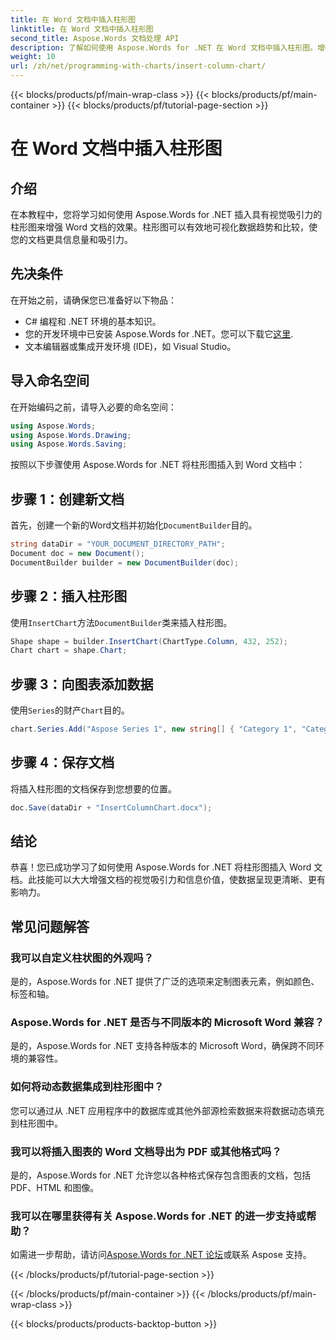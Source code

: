 ```yaml
---
title: 在 Word 文档中插入柱形图
linktitle: 在 Word 文档中插入柱形图
second_title: Aspose.Words 文档处理 API
description: 了解如何使用 Aspose.Words for .NET 在 Word 文档中插入柱形图。增强报告和演示文稿中的数据可视化。
weight: 10
url: /zh/net/programming-with-charts/insert-column-chart/
---
```


{{< blocks/products/pf/main-wrap-class >}}
{{< blocks/products/pf/main-container >}}
{{< blocks/products/pf/tutorial-page-section >}}

# 在 Word 文档中插入柱形图

## 介绍

在本教程中，您将学习如何使用 Aspose.Words for .NET 插入具有视觉吸引力的柱形图来增强 Word 文档的效果。柱形图可以有效地可视化数据趋势和比较，使您的文档更具信息量和吸引力。

## 先决条件

在开始之前，请确保您已准备好以下物品：

- C# 编程和 .NET 环境的基本知识。
- 您的开发环境中已安装 Aspose.Words for .NET。您可以下载它[这里](https://releases.aspose.com/words/net/).
- 文本编辑器或集成开发环境 (IDE)，如 Visual Studio。

## 导入命名空间

在开始编码之前，请导入必要的命名空间：

```csharp
using Aspose.Words;
using Aspose.Words.Drawing;
using Aspose.Words.Saving;
```

按照以下步骤使用 Aspose.Words for .NET 将柱形图插入到 Word 文档中：

## 步骤 1：创建新文档

首先，创建一个新的Word文档并初始化`DocumentBuilder`目的。

```csharp
string dataDir = "YOUR_DOCUMENT_DIRECTORY_PATH";
Document doc = new Document();
DocumentBuilder builder = new DocumentBuilder(doc);
```

## 步骤 2：插入柱形图

使用`InsertChart`方法`DocumentBuilder`类来插入柱形图。

```csharp
Shape shape = builder.InsertChart(ChartType.Column, 432, 252);
Chart chart = shape.Chart;
```

## 步骤 3：向图表添加数据

使用`Series`的财产`Chart`目的。

```csharp
chart.Series.Add("Aspose Series 1", new string[] { "Category 1", "Category 2" }, new double[] { 1, 2 });
```

## 步骤 4：保存文档

将插入柱形图的文档保存到您想要的位置。

```csharp
doc.Save(dataDir + "InsertColumnChart.docx");
```

## 结论

恭喜！您已成功学习了如何使用 Aspose.Words for .NET 将柱形图插入 Word 文档。此技能可以大大增强文档的视觉吸引力和信息价值，使数据呈现更清晰、更有影响力。

## 常见问题解答

### 我可以自定义柱状图的外观吗？
是的，Aspose.Words for .NET 提供了广泛的选项来定制图表元素，例如颜色、标签和轴。

### Aspose.Words for .NET 是否与不同版本的 Microsoft Word 兼容？
是的，Aspose.Words for .NET 支持各种版本的 Microsoft Word，确保跨不同环境的兼容性。

### 如何将动态数据集成到柱形图中？
您可以通过从 .NET 应用程序中的数据库或其他外部源检索数据来将数据动态填充到柱形图中。

### 我可以将插入图表的 Word 文档导出为 PDF 或其他格式吗？
是的，Aspose.Words for .NET 允许您以各种格式保存包含图表的文档，包括 PDF、HTML 和图像。

### 我可以在哪里获得有关 Aspose.Words for .NET 的进一步支持或帮助？
如需进一步帮助，请访问[Aspose.Words for .NET 论坛](https://forum.aspose.com/c/words/8)或联系 Aspose 支持。


{{< /blocks/products/pf/tutorial-page-section >}}

{{< /blocks/products/pf/main-container >}}
{{< /blocks/products/pf/main-wrap-class >}}

{{< blocks/products/products-backtop-button >}}
